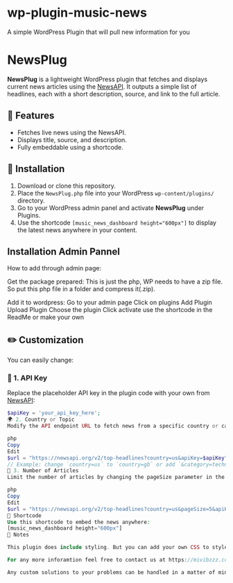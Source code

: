 # wp-plugin-music-news
A simple WordPress Plugin that will pull new information for you
# NewsPlug

**NewsPlug** is a lightweight WordPress plugin that fetches and displays current news articles using the [NewsAPI](https://newsapi.org/). It outputs a simple list of headlines, each with a short description, source, and link to the full article.

## 🧰 Features

- Fetches live news using the NewsAPI.
- Displays title, source, and description.
- Fully embeddable using a shortcode.

## 🚀 Installation

1. Download or clone this repository.
2. Place the `NewsPlug.php` file into your WordPress `wp-content/plugins/` directory.
3. Go to your WordPress admin panel and activate **NewsPlug** under Plugins.
4. Use the shortcode `[music_news_dashboard height="600px"]` to display the latest news anywhere in your content.


## Installation Admin Pannel
How to add through admin page:

Get the package prepared:
This is just the php, WP needs to have a zip file. So put this php file in a folder and compress it(.zip). 


Add it to wordpress:
Go to your admin page
Click on plugins
Add Plugin
Upload Plugin
Choose the plugin
Click activate
use the shortcode in the ReadMe or make your own

## ✏️ Customization

You can easily change:

### 🔑 1. API Key
Replace the placeholder API key in the plugin code with your own from [NewsAPI](https://newsapi.org/):

```php
$apiKey = 'your_api_key_here';
🌍 2. Country or Topic
Modify the API endpoint URL to fetch news from a specific country or category:

php
Copy
Edit
$url = "https://newsapi.org/v2/top-headlines?country=us&apiKey=$apiKey";
// Example: change `country=us` to `country=gb` or add `&category=technology`
🔢 3. Number of Articles
Limit the number of articles by changing the pageSize parameter in the URL:

php
Copy
Edit
$url = "https://newsapi.org/v2/top-headlines?country=us&pageSize=5&apiKey=$apiKey";
📌 Shortcode
Use this shortcode to embed the news anywhere:
[music_news_dashboard height="600px"]
📎 Notes

This plugin does include styling. But you can add your own CSS to style the news output as needed.

For any more inforamtion feel free to contact us at https://mivibzzz.com/

Any custom solutions to your problems can be handled in a matter of minutes
